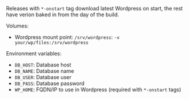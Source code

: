 Releases with `*-onstart` tag download latest Wordpress on start, the rest have verion baked in from the day of the build.

Volumes:  
  - Wordpress mount point: `/srv/wordpress`: `-v your/wp/files:/srv/wordpress`

Environment variables:
  - `DB_HOST`: Database host
  - `DB_NAME`: Database name
  - `DB_USER`: Database user
  - `DB_PASS`: Database password
  - `WP_HOME`: FQDN/IP to use in Wordpress (required with `*-onstart` tags)